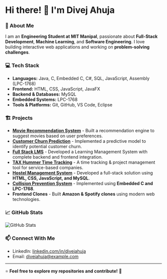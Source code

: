 # Hi there! 👋 I'm Divej Ahuja

### 🚀 About Me
I am an **Engineering Student at MIT Manipal**, passionate about **Full-Stack Development**, **Machine Learning**, and **Software Engineering**. I love building interactive web applications and working on **problem-solving challenges**.

### 💻 Tech Stack
- **Languages:** Java, C, Embedded C, C#, SQL, JavaScript, Assembly (LPC-1768)
- **Frontend:** HTML, CSS, JavaScript, JavaFX
- **Backend & Databases:** MySQL
- **Embedded Systems:** LPC-1768
- **Tools & Platforms:** Git, GitHub, VS Code, Eclipse

### 🏗️ Projects
- **[Movie Recommendation System](#)** - Built a recommendation engine to suggest movies based on user preferences.
- **[Customer Churn Prediction](#)** - Implemented a predictive model to identify potential customer churn.
- **[Full Stack LMS](#)** - Developed a Learning Management System with complete backend and frontend integration.
- **[TAX Hummer Time Tracking](#)** - A time tracking & project management tool for service-based companies.
- **[Hostel Management System](#)** - Developed a full-stack solution using **HTML, CSS, JavaScript, and MySQL**.
- **[Collision Prevention System](#)** - Implemented using **Embedded C and LPC-1768**.
- **Frontend Clones** - Built **Amazon & Spotify clones** using modern web technologies.

### 📈 GitHub Stats
![GitHub Stats](https://github-readme-stats.vercel.app/api?username=DivejAhuja&show_icons=true&theme=radical)

### 📫 Connect With Me
- LinkedIn: [linkedin.com/in/divejahuja](#)
- Email: [divejahuja@example.com](mailto:divejahuja@gmail.com)

---
⭐ **Feel free to explore my repositories and contribute!** 🚀
